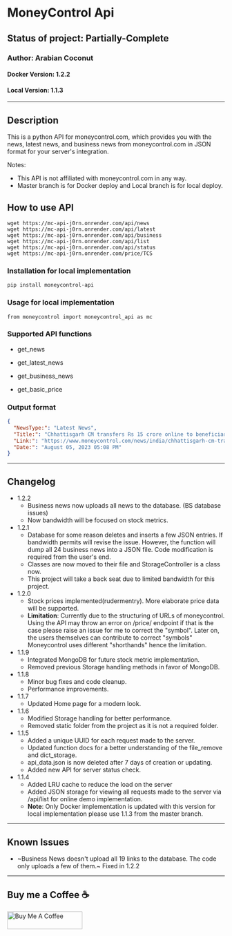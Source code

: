 # MoneyControl Api

## Status of project: **Partially-Complete**

### Author: Arabian Coconut

#### Docker Version: 1.2.2

#### Local Version: 1.1.3

---

## Description

This is a python API for moneycontrol.com, which provides you with the news, latest news, and
business news from moneycontrol.com in JSON format for your server's integration.

Notes:

- This API is not affiliated with moneycontrol.com in any way.
- Master branch is for Docker deploy and Local branch is for local deploy.

## How to use API

```shell
wget https://mc-api-j0rn.onrender.com/api/news
wget https://mc-api-j0rn.onrender.com/api/latest
wget https://mc-api-j0rn.onrender.com/api/business
wget https://mc-api-j0rn.onrender.com/api/list
wget https://mc-api-j0rn.onrender.com/api/status
wget https://mc-api-j0rn.onrender.com/price/TCS
```

### Installation for local implementation

`pip install moneycontrol-api`

### Usage for local implementation

`from moneycontrol import moneycontrol_api as mc`

### Supported API functions

- get_news

- get_latest_news

- get_business_news

- get_basic_price

### Output format

```json
{
  "NewsType:": "Latest News",
  "Title:": "Chhattisgarh CM transfers Rs 15 crore online to beneficiaries as part of Godhan Nyay Yojana",
  "Link:": "https://www.moneycontrol.com/news/india/chhattisgarh-cm-transfers-rs-15-crore-online-to-beneficiaries-as-part-of-godhan-nyay-yojana-11103381.html",
  "Date:": "August 05, 2023 05:08 PM"
}
```

---

## Changelog

- 1.2.2
  - Business news now uploads all news to the database. (BS database issues)
  - Now bandwidth will be focused on stock metrics.
- 1.2.1
  - Database for some reason deletes and inserts a few JSON entries. If bandwidth permits will revise the issue. However, the function will dump all 24 business news into a JSON file. Code modification is required from the user's end.
  - Classes are now moved to their file and StorageController is a class now.
  - This project will take a back seat due to limited bandwidth for this project.
- 1.2.0
  - Stock prices implemented(rudermentry). More elaborate price data will be supported.
  - **Limitation**: Currently due to the structuring of URLs of moneycontrol. Using the API may throw an error on /price/ endpoint if that is the case please raise an issue for me to correct the "symbol". Later on, the users themselves can contribute to correct "symbols" Moneycontrol uses different "shorthands" hence the limitation.
- 1.1.9
  - Integrated MongoDB for future stock metric implementation.
  - Removed previous Storage handling methods in favor of MongoDB.
- 1.1.8
  - Minor bug fixes and code cleanup.
  - Performance improvements.
- 1.1.7
  - Updated Home page for a modern look.
- 1.1.6
  - Modified Storage handling for better performance.
  - Removed static folder from the project as it is not a required folder.
- 1.1.5
  - Added a unique UUID for each request made to the server.
  - Updated function docs for a better understanding of the file_remove and dict_storage.
  - api_data.json is now deleted after 7 days of creation or updating.
  - Added new API for server status check.
- 1.1.4
  - Added LRU cache to reduce the load on the server
  - Added JSON storage for viewing all requests made to the server via /api/list for online demo implementation.
  - **Note**: Only Docker implementation is updated with this version for local implementation please use 1.1.3 from the master branch.

---

## Known Issues

- ~Business News doesn't upload all 19 links to the database. The code only uploads a few of them.~ Fixed in 1.2.2

---

## Buy me a Coffee :coffee:

<a href="https://www.buymeacoffee.com/arabiancoconut" target="_blank"><img src="https://cdn.buymeacoffee.com/buttons/default-orange.png" alt="Buy Me A Coffee" height="41" width="174"></a>

